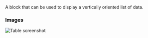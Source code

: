 A block that can be used to display a vertically oriented list of data.

### Images

![Table screenshot](https://gitlab.com/appsemble/appsemble/-/raw/0.32.2-test.7/config/assets/list.png)
